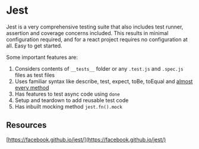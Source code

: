 # Jest

Jest is a very comprehensive testing suite that also includes test runner,
assertion and coverage concerns included. This results in minimal configuration
required, and for a react project requires no configuration at all. Easy to get
started.

Some important features are:
1. Considers contents of `__tests__` folder or any `.test.js` and `.spec.js`
files as test files
2. Uses familiar syntax like describe, test, expect, toBe, toEqual  and [almost
every method](https://facebook.github.io/jest/docs/en/expect.html#methods)
3. Has features to test async code using `done`
4. Setup and teardown to add reusable test code
5. Has inbuilt mocking method `jest.fn().mock`

## Resources
[https://facebook.github.io/jest/](https://facebook.github.io/jest/)
